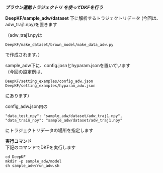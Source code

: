 ***ブラウン運動トラジェクトリ を使ってDKFを行う***

**DeepKF/sample_adw/dataset** 下に解析するトラジェクトリデータ (今回は、adw_traj1.npy)を置きます  
  
（adw_traj1.npyは 
```
DeepKF/make_dataset/brown_model/make_data_adw.py 
``` 
で作成されます。）　　

sample_adw下に、config.josnとhyparam.jsonを置いています  
（今回の設定例は、  
```
DeepKF/setting_examples/config_adw.json   
DeepKF/setting_examples/hyparam_adw.json  
```
にあります）  

config_adw.json内の  
```
"data_test_npy": "sample_adw/dataset/adw_traj1.npy",  
"data_train_npy": "sample_adw/dataset/adw_traj1.npy"  
```
にトラジェクトリデータの場所を指定します  

**実行コマンド**   
下記のコマンドでDKFを実行します   
   
```
cd DeepKF  
mkdir -p sample_adw/model  
sh sample_adw/run_adw.sh
```
  
